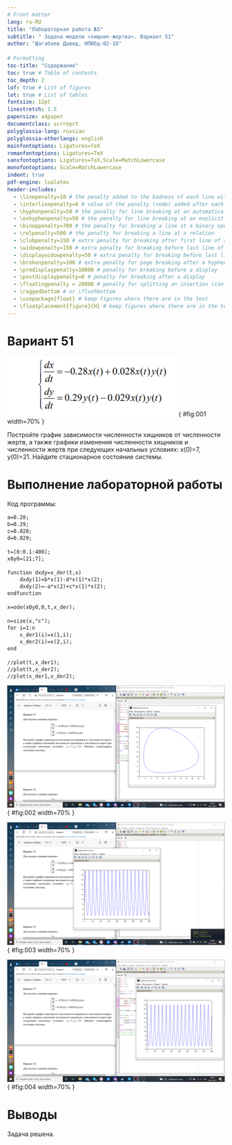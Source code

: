 ```yaml
---
# Front matter
lang: ru-RU
title: "Лабораторная работа №5"
subtitle: " Задача модели «хищник-жертва». Вариант 51"
author: "Шагабаев Давид, НПИбд-02-18"

# Formatting
toc-title: "Содержание"
toc: true # Table of contents
toc_depth: 2
lof: true # List of figures
lot: true # List of tables
fontsize: 12pt
linestretch: 1.5
papersize: a4paper
documentclass: scrreprt
polyglossia-lang: russian
polyglossia-otherlangs: english
mainfontoptions: Ligatures=TeX
romanfontoptions: Ligatures=TeX
sansfontoptions: Ligatures=TeX,Scale=MatchLowercase
monofontoptions: Scale=MatchLowercase
indent: true
pdf-engine: lualatex
header-includes:
  - \linepenalty=10 # the penalty added to the badness of each line within a paragraph (no associated penalty node) Increasing the value makes tex try to have fewer lines in the paragraph.
  - \interlinepenalty=0 # value of the penalty (node) added after each line of a paragraph.
  - \hyphenpenalty=50 # the penalty for line breaking at an automatically inserted hyphen
  - \exhyphenpenalty=50 # the penalty for line breaking at an explicit hyphen
  - \binoppenalty=700 # the penalty for breaking a line at a binary operator
  - \relpenalty=500 # the penalty for breaking a line at a relation
  - \clubpenalty=150 # extra penalty for breaking after first line of a paragraph
  - \widowpenalty=150 # extra penalty for breaking before last line of a paragraph
  - \displaywidowpenalty=50 # extra penalty for breaking before last line before a display math
  - \brokenpenalty=100 # extra penalty for page breaking after a hyphenated line
  - \predisplaypenalty=10000 # penalty for breaking before a display
  - \postdisplaypenalty=0 # penalty for breaking after a display
  - \floatingpenalty = 20000 # penalty for splitting an insertion (can only be split footnote in standard LaTeX)
  - \raggedbottom # or \flushbottom
  - \usepackage{float} # keep figures where there are in the text
  - \floatplacement{figure}{H} # keep figures where there are in the text
---
```


# Вариант 51

![Для модели «хищник-жертва»](image/001.png){ #fig:001 width=70% }

Постройте график зависимости численности хищников от численности жертв, а также графики изменения численности хищников и численности жертв при следующих начальных условиях: x(0)=7, y(0)=21. Найдите стационарное состояние системы.



# Выполнение лабораторной работы

Код программы:

```
a=0.28;
b=0.29;
c=0.028;
d=0.029;

t=[0:0.1:400];
x0y0=[21;7];

function dxdy=x_der(t,x)
    dxdy(1)=b*x(1)-d*x(1)*x(2);
    dxdy(2)=-a*x(2)+c*x(1)*x(2);
endfunction

x=ode(x0y0,0,t,x_der);

n=size(x,"c");
for i=1:n
    x_der1(i)=x(1,i);
    x_der2(i)=x(2,i);
end

//plot(t,x_der1);
//plot(t,x_der2);
//plot(x_der1,x_der2);
```

![численность хищников](image/002.png){ #fig:002 width=70% }

![численность жертв](image/003.png){ #fig:003 width=70% }

![зависимость численности хищников от численности жертв](image/004.png){ #fig:004 width=70% }

# Выводы

Задача решена.